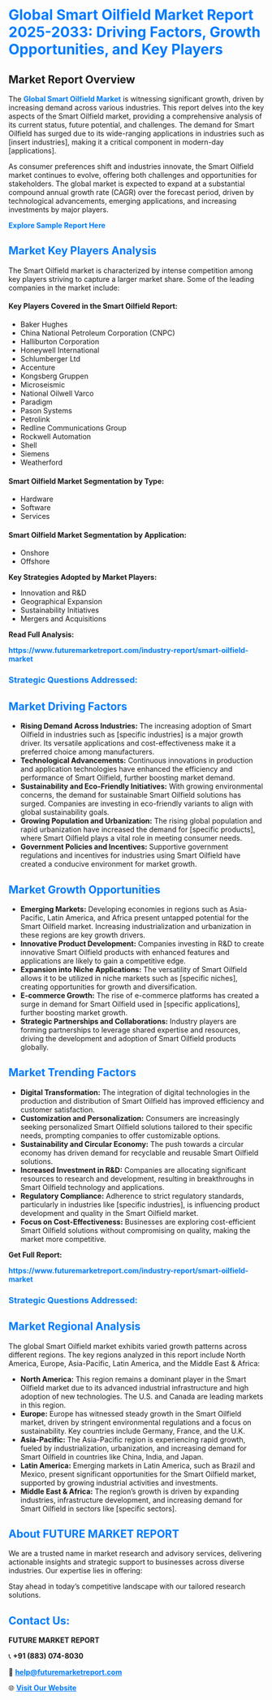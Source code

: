 <h1 style="color: #007BFF;">Global Smart Oilfield Market Report 2025-2033: Driving Factors, Growth Opportunities, and Key Players</h1>

<section id="overview">
<h2>Market Report Overview</h2>
<p>The <a href="https://www.futuremarketreport.com/industry-report/smart-oilfield-market" style="color: #007BFF; text-decoration: none;"><strong>Global Smart Oilfield Market</strong></a> is witnessing significant growth, driven by increasing demand across various industries. This report delves into the key aspects of the Smart Oilfield market, providing a comprehensive analysis of its current status, future potential, and challenges. The demand for Smart Oilfield has surged due to its wide-ranging applications in industries such as [insert industries], making it a critical component in modern-day [applications].</p>
<p>As consumer preferences shift and industries innovate, the Smart Oilfield market continues to evolve, offering both challenges and opportunities for stakeholders. The global market is expected to expand at a substantial compound annual growth rate (CAGR) over the forecast period, driven by technological advancements, emerging applications, and increasing investments by major players.</p>
</section>

<section id="overview">
<p><a href="https://www.futuremarketreport.com/request-sample/reportId=96838" style="color: #007BFF; text-decoration: none;"><strong>Explore Sample Report Here</strong></a></p>
</section>

<section id="key-players">
<h2 style="color: #007BFF;">Market Key Players Analysis</h2>
<p>The Smart Oilfield market is characterized by intense competition among key players striving to capture a larger market share. Some of the leading companies in the market include:</p>
<h4>Key Players Covered in the Smart Oilfield Report:</h4>
<ul><li>Baker Hughes</li><li>China National Petroleum Corporation (CNPC)</li><li>Halliburton Corporation</li><li>Honeywell International</li><li>Schlumberger Ltd</li><li>Accenture</li><li>Kongsberg Gruppen</li><li>Microseismic</li><li>National Oilwell Varco</li><li>Paradigm</li><li>Pason Systems</li><li>Petrolink</li><li>Redline Communications Group</li><li>Rockwell Automation</li><li>Shell</li><li>Siemens</li><li>Weatherford</li></ul>
<h4>Smart Oilfield Market Segmentation by Type:</h4>
<ul><li>Hardware</li><li>Software</li><li>Services</li></ul>

<h4>Smart Oilfield Market Segmentation by Application:</h4>
<ul><li>Onshore</li><li>Offshore</li></ul>
<p><strong>Key Strategies Adopted by Market Players:</strong></p>
<ul>
<li>Innovation and R&D</li>
<li>Geographical Expansion</li>
<li>Sustainability Initiatives</li>
<li>Mergers and Acquisitions</li>
</ul>
</section>

<section>
<p><strong>Read Full Analysis: </strong></p><a href="https://www.futuremarketreport.com/industry-report/smart-oilfield-market" style="color: #007BFF; text-decoration: none;"><strong>https://www.futuremarketreport.com/industry-report/smart-oilfield-market</strong></a>
<h3 style="color: #007BFF;">Strategic Questions Addressed:</h3>
</section>

<section id="driving-factors">
<h2 style="color: #007BFF;">Market Driving Factors</h2>
<ul>
<li><strong>Rising Demand Across Industries:</strong> The increasing adoption of Smart Oilfield in industries such as [specific industries] is a major growth driver. Its versatile applications and cost-effectiveness make it a preferred choice among manufacturers.</li>
<li><strong>Technological Advancements:</strong> Continuous innovations in production and application technologies have enhanced the efficiency and performance of Smart Oilfield, further boosting market demand.</li>
<li><strong>Sustainability and Eco-Friendly Initiatives:</strong> With growing environmental concerns, the demand for sustainable Smart Oilfield solutions has surged. Companies are investing in eco-friendly variants to align with global sustainability goals.</li>
<li><strong>Growing Population and Urbanization:</strong> The rising global population and rapid urbanization have increased the demand for [specific products], where Smart Oilfield plays a vital role in meeting consumer needs.</li>
<li><strong>Government Policies and Incentives:</strong> Supportive government regulations and incentives for industries using Smart Oilfield have created a conducive environment for market growth.</li>
</ul>
</section>

<section id="growth-opportunities">
<h2 style="color: #007BFF;">Market Growth Opportunities</h2>
<ul>
<li><strong>Emerging Markets:</strong> Developing economies in regions such as Asia-Pacific, Latin America, and Africa present untapped potential for the Smart Oilfield market. Increasing industrialization and urbanization in these regions are key growth drivers.</li>
<li><strong>Innovative Product Development:</strong> Companies investing in R&D to create innovative Smart Oilfield products with enhanced features and applications are likely to gain a competitive edge.</li>
<li><strong>Expansion into Niche Applications:</strong> The versatility of Smart Oilfield allows it to be utilized in niche markets such as [specific niches], creating opportunities for growth and diversification.</li>
<li><strong>E-commerce Growth:</strong> The rise of e-commerce platforms has created a surge in demand for Smart Oilfield used in [specific applications], further boosting market growth.</li>
<li><strong>Strategic Partnerships and Collaborations:</strong> Industry players are forming partnerships to leverage shared expertise and resources, driving the development and adoption of Smart Oilfield products globally.</li>
</ul>
</section>

<section id="trending-factors">
<h2 style="color: #007BFF;">Market Trending Factors</h2>
<ul>
<li><strong>Digital Transformation:</strong> The integration of digital technologies in the production and distribution of Smart Oilfield has improved efficiency and customer satisfaction.</li>
<li><strong>Customization and Personalization:</strong> Consumers are increasingly seeking personalized Smart Oilfield solutions tailored to their specific needs, prompting companies to offer customizable options.</li>
<li><strong>Sustainability and Circular Economy:</strong> The push towards a circular economy has driven demand for recyclable and reusable Smart Oilfield solutions.</li>
<li><strong>Increased Investment in R&D:</strong> Companies are allocating significant resources to research and development, resulting in breakthroughs in Smart Oilfield technology and applications.</li>
<li><strong>Regulatory Compliance:</strong> Adherence to strict regulatory standards, particularly in industries like [specific industries], is influencing product development and quality in the Smart Oilfield market.</li>
<li><strong>Focus on Cost-Effectiveness:</strong> Businesses are exploring cost-efficient Smart Oilfield solutions without compromising on quality, making the market more competitive.</li>
</ul>
</section>

<section>
<p><strong>Get Full Report: </strong></p><a href="https://www.futuremarketreport.com/industry-report/smart-oilfield-market" style="color: #007BFF; text-decoration: none;"><strong>https://www.futuremarketreport.com/industry-report/smart-oilfield-market</strong></a>
<h3 style="color: #007BFF;">Strategic Questions Addressed:</h3>
</section>


<section id="regional-analysis">
<h2 style="color: #007BFF;">Market Regional Analysis</h2>
<p>The global Smart Oilfield market exhibits varied growth patterns across different regions. The key regions analyzed in this report include North America, Europe, Asia-Pacific, Latin America, and the Middle East & Africa:</p>
<ul>
<li><strong>North America:</strong> This region remains a dominant player in the Smart Oilfield market due to its advanced industrial infrastructure and high adoption of new technologies. The U.S. and Canada are leading markets in this region.</li>
<li><strong>Europe:</strong> Europe has witnessed steady growth in the Smart Oilfield market, driven by stringent environmental regulations and a focus on sustainability. Key countries include Germany, France, and the U.K.</li>
<li><strong>Asia-Pacific:</strong> The Asia-Pacific region is experiencing rapid growth, fueled by industrialization, urbanization, and increasing demand for Smart Oilfield in countries like China, India, and Japan.</li>
<li><strong>Latin America:</strong> Emerging markets in Latin America, such as Brazil and Mexico, present significant opportunities for the Smart Oilfield market, supported by growing industrial activities and investments.</li>
<li><strong>Middle East & Africa:</strong> The region’s growth is driven by expanding industries, infrastructure development, and increasing demand for Smart Oilfield in sectors like [specific sectors].</li>
</ul>
</section>

<footer>
<h2 style="color: #007BFF;">About FUTURE MARKET REPORT</h2>
<p>We are a trusted name in market research and advisory services, delivering actionable insights and strategic support to businesses across diverse industries. Our expertise lies in offering:</p>

<p>Stay ahead in today’s competitive landscape with our tailored research solutions.</p>

<h2 style="color: #007BFF;">Contact Us:</h2>
<p><strong>FUTURE MARKET REPORT</strong></p>
<p>📞 <strong>+91 (883) 074-8030</strong></p>
<p>📧 <strong><a href="mailto:help@futuremarketreport.com" style="color: #007BFF;">help@futuremarketreport.com</a></strong></p>
<p>🌐 <strong><a href="https://www.futuremarketreport.com/" style="color: #007BFF;">Visit Our Website</a></strong></p>
</footer>